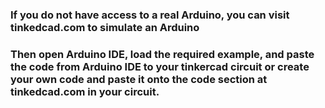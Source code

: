 ### If you do not have access to a real Arduino, you can visit tinkedcad.com to simulate an Arduino

### Then open Arduino IDE, load the required example, and paste the code from Arduino IDE to your tinkercad circuit or create your own code and paste it onto the code section at tinkedcad.com in your circuit.

